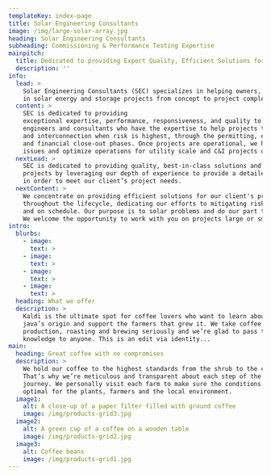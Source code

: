 ```yaml
---
templateKey: index-page
title: Solar Engineering Consultants
image: /img/large-solar-array.jpg
heading: Solar Engineering Consultants
subheading: Commissioning & Performance Testing Expertise
mainpitch:
  title: Dedicated to providing Expert Quality, Efficient Solutions for your Project to help reduce LCOE and OpEx
  description: ''
info:
  lead: >
    Solar Engineering Consultants (SEC) specializes in helping owners, developers, EPCs, and financiers
    in solar energy and storage projects from concept to project completion.
  content: >
    SEC is dedicated to providing
    exceptional expertise, performance, responsiveness, and quality to our clients. We are a network of
    engineers and consultants who have the expertise to help projects through the early stages of siting
    and interconnection when risk is highest, through the permitting, engineering, construction, commissioning,
    and financial close-out phases. Once projects are operational, we have the expertise to help troubleshoot
    issues and optimize operations for utility scale and C&I projects or portfolios.
  nextLead: >
    SEC is dedicated to providing quality, best-in-class solutions and focused on providing value to our client's
    projects by leveraging our depth of experience to provide a detailed or streamlined focus as appropriate,
    in order to meet our client’s project needs.
  nextContent: >
    We concentrate on providing efficient solutions for our client's projects
    throughout the lifecycle, dedicating our efforts to mitigating risk and helping to ensure projects stay within budget
    and on schedule. Our purpose is to solar problems and do our part to help our clients reduce LCOE and OpEx for their projects.
    We welcome the opportunity to work with you on projects large or small.
intro:
  blurbs:
    - image:
      text: >
    - image:
      text: >
    - image:
      text: >
    - image:
      text: >
  heading: What we offer
  description: >
    Kaldi is the ultimate spot for coffee lovers who want to learn about their
    java’s origin and support the farmers that grew it. We take coffee
    production, roasting and brewing seriously and we’re glad to pass that
    knowledge to anyone. This is an edit via identity...
main:
  heading: Great coffee with no compromises
  description: >
    We hold our coffee to the highest standards from the shrub to the cup.
    That’s why we’re meticulous and transparent about each step of the coffee’s
    journey. We personally visit each farm to make sure the conditions are
    optimal for the plants, farmers and the local environment.
  image1:
    alt: A close-up of a paper filter filled with ground coffee
    image: /img/products-grid3.jpg
  image2:
    alt: A green cup of a coffee on a wooden table
    image: /img/products-grid2.jpg
  image3:
    alt: Coffee beans
    image: /img/products-grid1.jpg
---
```


